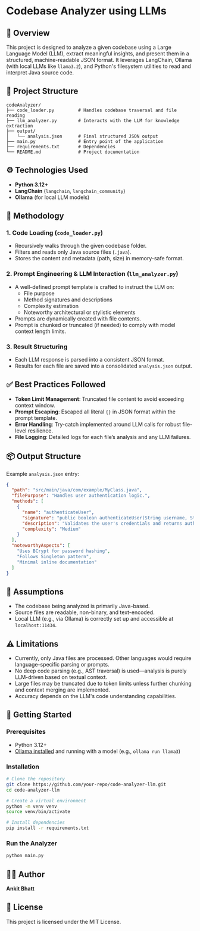 # Codebase Analyzer using LLMs

## 🚀 Overview

This project is designed to analyze a given codebase using a Large Language Model (LLM), extract meaningful insights, and present them in a structured, machine-readable JSON format. It leverages LangChain, Ollama (with local LLMs like `llama3.2`), and Python's filesystem utilities to read and interpret Java source code.

## 🧩 Project Structure

```
codeAnalyzer/
├── code_loader.py         # Handles codebase traversal and file reading
├── llm_analyzer.py        # Interacts with the LLM for knowledge extraction
├── output/
│   └── analysis.json      # Final structured JSON output
├── main.py                # Entry point of the application
├── requirements.txt       # Dependencies
└── README.md              # Project documentation
```

## ⚙️ Technologies Used

- **Python 3.12+**
- **LangChain** (`langchain`, `langchain_community`)
- **Ollama** (for local LLM models)

## 🧠 Methodology

### 1. Code Loading (`code_loader.py`)

- Recursively walks through the given codebase folder.
- Filters and reads only Java source files (`.java`).
- Stores the content and metadata (path, size) in memory-safe format.

### 2. Prompt Engineering & LLM Interaction (`llm_analyzer.py`)

- A well-defined prompt template is crafted to instruct the LLM on:
  - File purpose
  - Method signatures and descriptions
  - Complexity estimation
  - Noteworthy architectural or stylistic elements
- Prompts are dynamically created with file contents.
- Prompt is chunked or truncated (if needed) to comply with model context length limits.

### 3. Result Structuring

- Each LLM response is parsed into a consistent JSON format.
- Results for each file are saved into a consolidated `analysis.json` output.

## ✅ Best Practices Followed

- **Token Limit Management**: Truncated file content to avoid exceeding context window.
- **Prompt Escaping**: Escaped all literal `{}` in JSON format within the prompt template.
- **Error Handling**: Try-catch implemented around LLM calls for robust file-level resilience.
- **File Logging**: Detailed logs for each file’s analysis and any LLM failures.

## 📦 Output Structure

Example `analysis.json` entry:

```json
{
  "path": "src/main/java/com/example/MyClass.java",
  "filePurpose": "Handles user authentication logic.",
  "methods": [
    {
      "name": "authenticateUser",
      "signature": "public boolean authenticateUser(String username, String password)",
      "description": "Validates the user's credentials and returns authentication status.",
      "complexity": "Medium"
    }
  ],
  "noteworthyAspects": [
    "Uses BCrypt for password hashing",
    "Follows Singleton pattern",
    "Minimal inline documentation"
  ]
}
```

## 📌 Assumptions

- The codebase being analyzed is primarily Java-based.
- Source files are readable, non-binary, and text-encoded.
- Local LLM (e.g., via Ollama) is correctly set up and accessible at `localhost:11434`.

## ⚠️ Limitations

- Currently, only Java files are processed. Other languages would require language-specific parsing or prompts.
- No deep code parsing (e.g., AST traversal) is used—analysis is purely LLM-driven based on textual context.
- Large files may be truncated due to token limits unless further chunking and context merging are implemented.
- Accuracy depends on the LLM's code understanding capabilities.

## 🏁 Getting Started

### Prerequisites

- Python 3.12+
- [Ollama installed](https://ollama.com/) and running with a model (e.g., `ollama run llama3`)

### Installation

```bash
# Clone the repository
git clone https://github.com/your-repo/code-analyzer-llm.git
cd code-analyzer-llm

# Create a virtual environment
python -m venv venv
source venv/bin/activate

# Install dependencies
pip install -r requirements.txt
```

### Run the Analyzer

```bash
python main.py
```

## 👨‍💻 Author

**Ankit Bhatt**

## 📄 License

This project is licensed under the MIT License.

